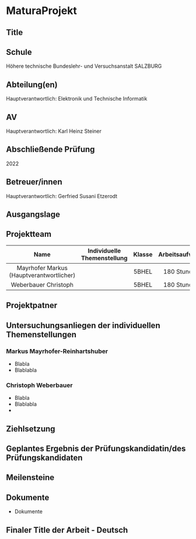 # **MaturaProjekt**

## **Title**

## **Schule**
Höhere technische Bundeslehr- und Versuchsanstalt SALZBURG

## **Abteilung(en)**
Hauptverantwortlich: Elektronik und Technische Informatik
## **AV**
Hauptverantwortlich: Karl Heinz Steiner
## **Abschließende Prüfung**
2022
## **Betreuer/innen**
Hauptverantwortlich: Gerfried Susani Etzerodt
## **Ausgangslage**

## **Projektteam**
| Name | Individuelle Themenstellung | Klasse | Arbeitsaufwand |
| :---: | :---: | :---: |:---: | 
| Mayrhofer Markus (Hauptverantwortlicher) | | 5BHEL | 180 Stunden | 
| Weberbauer Christoph | | 5BHEL | 180 Stunden |
## **Projektpatner**

## **Untersuchungsanliegen der individuellen Themenstellungen**

### Markus Mayrhofer-Reinhartshuber
 - Blabla
 - Blablabla
### Christoph Weberbauer
 - Blabla
 - Blablabla
 - 
## **Ziehlsetzung**


## **Geplantes Ergebnis der Prüfungskandidatin/des Prüfungskandidaten**


## **Meilensteine**


## **Dokumente**
 - Dokumente

## **Finaler Title der Arbeit - Deutsch**




